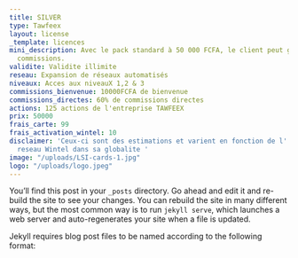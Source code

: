 ```yaml
---
title: SILVER
type: Tawfeex
layout: license
_template: licences
mini_description: Avec le pack standard à 50 000 FCFA, le client peut gagner 60% des
  commissions.
validite: Validite illimite
reseau: Expansion de réseaux automatisés
niveaux: Acces aux niveauX 1,2 & 3
commissions_bienvenue: 10000FCFA de bienvenue
commissions_directes: 60% de commissions directes
actions: 125 actions de l'entreprise TAWFEEX
prix: 50000
frais_carte: 99
frais_activation_wintel: 10
disclaimer: 'Ceux-ci sont des estimations et varient en fonction de l''expansion du
  reseau Wintel dans sa globalite '
image: "/uploads/LSI-cards-1.jpg"
logo: "/uploads/logo.jpeg"
---
```


You’ll find this post in your `_posts` directory. Go ahead and edit it and re-build the site to see your changes. You can rebuild the site in many different ways, but the most common way is to run `jekyll serve`, which launches a web server and auto-regenerates your site when a file is updated.

Jekyll requires blog post files to be named according to the following format:
